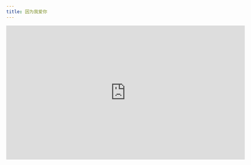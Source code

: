 ```yaml
---
title: 因为我爱你
---
```


<!-- more -->

<iframe width="640" height="360" src="https://www.youtube.com/embed/CbJZglyk-mM" frameborder="0" allowfullscreen></iframe>
